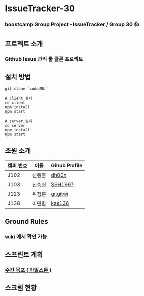# IssueTracker-30
### boostcamp Group Project - IssueTracker / Group 30 👍 <br>

## 프로젝트 소개
### Github Issue 관리 툴 클론 프로젝트

## 설치 방법
```
git clone `codeURL`

# client 설치
cd client
npm install
npm start

# server 설치
cd server
npm install
npm start
```

## 조원 소개
|캠퍼 번호|이름|Gihub Profile|
|---|---|---|
|J102|신동훈|[dh00n](https://github.com/dh00n)|
|J103|신승현|[SSH1997](https://github.com/SSH1997)|
|J123|위정훈|[gitgitwi](https://github.com/gitgitWi)|
|J138|이민환|[kas136](https://github.com/kas136)|

## Ground Rules
### [wiki](https://github.com/boostcamp-2020/IssueTracker-30/wiki/Group-30---Ground-Rules) 에서 확인 가능

## 스프린트 계획
### [주간 목포 ( 마일스톤 )](https://github.com/boostcamp-2020/IssueTracker-30/wiki/Milestones)

## 스크럼 현황
